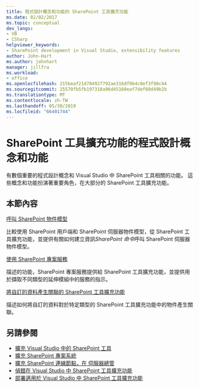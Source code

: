 ```yaml
---
title: 程式設計概念和功能的 SharePoint 工具擴充功能
ms.date: 02/02/2017
ms.topic: conceptual
dev_langs:
- VB
- CSharp
helpviewer_keywords:
- SharePoint development in Visual Studio, extensibility features
author: John-Hart
ms.author: johnhart
manager: jillfra
ms.workload:
- office
ms.openlocfilehash: 215beaf21d704927792ae316df9b4c0ef3f98c44
ms.sourcegitcommit: 25570fb5fb197318a96d45160eaf7def60d49b2b
ms.translationtype: MT
ms.contentlocale: zh-TW
ms.lasthandoff: 05/30/2019
ms.locfileid: "66401744"
---
```

# <a name="programming-concepts-and-features-for-sharepoint-tools-extensions"></a>SharePoint 工具擴充功能的程式設計概念和功能
  有數個重要的程式設計概念和 Visual Studio 中 SharePoint 工具相關的功能。 這些概念和功能扮演著重要角色，在大部分的 SharePoint 工具擴充功能。

## <a name="in-this-section"></a>本節內容
 [呼叫 SharePoint 物件模型](../sharepoint/calling-into-the-sharepoint-object-models.md)

 比較使用 SharePoint 用戶端和 SharePoint 伺服器物件模型，從 SharePoint 工具擴充功能，並提供有關如何建立資訊*SharePoint 命令*呼叫 SharePoint 伺服器物件模型。

 [使用 SharePoint 專案服務](../sharepoint/using-the-sharepoint-project-service.md)

 描述的功能，SharePoint 專案服務提供給 SharePoint 工具擴充功能，並提供用於擷取不同類型的延伸模組中的服務的指示。

 [將自訂的資料產生關聯的 SharePoint 工具擴充功能](../sharepoint/associating-custom-data-with-sharepoint-tools-extensions.md)

 描述如何將自訂的資料對於特定類型的 SharePoint 工具擴充功能中的物件產生關聯。

## <a name="see-also"></a>另請參閱
- [擴充 Visual Studio 中的 SharePoint 工具](../sharepoint/extending-the-sharepoint-tools-in-visual-studio.md)
- [擴充 SharePoint 專案系統](../sharepoint/extending-the-sharepoint-project-system.md)
- [擴充 SharePoint 連線節點，在 伺服器總管](../sharepoint/extending-the-sharepoint-connections-node-in-server-explorer.md)
- [偵錯在 Visual Studio 中 SharePoint 工具擴充功能](../sharepoint/debugging-extensions-for-the-sharepoint-tools-in-visual-studio.md)
- [部署適用於 Visual Studio 中 SharePoint 工具擴充功能](../sharepoint/deploying-extensions-for-the-sharepoint-tools-in-visual-studio.md)
